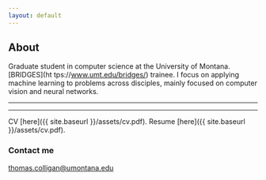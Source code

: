 ```yaml
---
layout: default
---
```

## About
Graduate student in computer science at the University of Montana. [BRIDGES](ht
tps://www.umt.edu/bridges/) trainee. I focus on applying machine 
learning to problems across disciples, mainly focused on computer vision and neural
networks.  

----
****

CV [here]({{ site.baseurl }}/assets/cv.pdf).
Resume [here]({{ site.baseurl }}/assets/cv.pdf).

### Contact me

[thomas.colligan@umontana.edu](mailto:thomas.colligan@umontana.edu)
